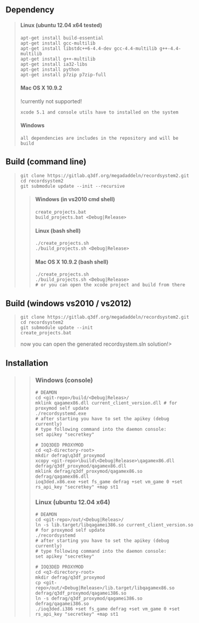 Dependency
----------
> #### Linux (ubuntu 12.04 x64 tested)
> ```
> apt-get install build-essential
> apt-get install gcc-multilib
> apt-get install libstdc++6-4.4-dev gcc-4.4-multilib g++-4.4-multilib
> apt-get install g++-multilib
> apt-get install ia32-libs
> apt-get install python
> apt-get install p7zip p7zip-full
> ```
> #### Mac OS X 10.9.2
> !currently not supported!
> ```
> xcode 5.1 and console utils have to installed on the system
> ```
> #### Windows
> ```
> all dependencies are includes in the repository and will be build
> ```

Build (command line)
--------------------
> ```
> git clone https://gitlab.q3df.org/megadaddeln/recordsystem2.git
> cd recordsystem2
> git submodule update --init --recursive
> ```
> 
> > #### Windows (in vs2010 cmd shell)
> > ```
> > create_projects.bat
> > build_projects.bat <Debug|Release>
> > ```
> > #### Linux (bash shell)
> > ```
> > ./create_projects.sh
> > ./build_projects.sh <Debug|Release>
> > ```
> > #### Mac OS X 10.9.2 (bash shell)
> > ```
> > ./create_projects.sh
> > ./build_projects.sh <Debug|Release>
> > # or you can open the xcode project and build from there
> > ```

Build (windows vs2010 / vs2012)
-------------------------------
> ```
> git clone https://gitlab.q3df.org/megadaddeln/recordsystem2.git
> cd recordsystem2
> git submodule update --init
> create_projects.bat
> ```
> now you can open the generated recordsystem.sln solution!>


Installation
-------------------------------
> > ### Windows (console)
> > ```
> > # DEAMON
> > cd <git-repo>/build/<Debug|Releas>/
> > mklink qagamex86.dll current_client_version.dll # for proxymod self update
> > ./recordsystemd.exe
> > # after starting you have to set the apikey (debug currently)
> > # type following command into the daemon console:
> > set apikey "secretkey"
> >
> > # IOQ3DED PROXYMOD
> > cd <q3-directory-root>
> > mkdir defrag\q3df_proxymod
> > xcopy <git-repo>\build\<Debug|Release>\qagamex86.dll defrag/q3df_proxymod/qagamex86.dll
> > mklink defrag/q3df_proxymod/qagamex86.so defrag/qagamex86.dll
> > ioq3ded.x86.exe +set fs_game defrag +set vm_game 0 +set rs_api_key "secretkey" +map st1
> > ```
> >
> > ### Linux (ubuntu 12.04 x64)
> > ```
> > # DEAMON
> > cd <git-repo>/out/<Debug|Releas>/
> > ln -s lib.target/libqagamei386.so current_client_version.so # for proxymod self update
> > ./recordsystemd
> > # after starting you have to set the apikey (debug currently)
> > # type following command into the daemon console:
> > set apikey "secretkey"
> > 
> > # IOQ3DED PROXYMOD
> > cd <q3-directory-root>
> > mkdir defrag/q3df_proxymod
> > cp <git-repo>/out/<Debug|Release>/lib.target/libqagamex86.so defrag/q3df_proxymod/qagamei386.so
> > ln -s defrag/q3df_proxymod/qagamei386.so defrag/qagamei386.so
> > ./ioq3ded.i386 +set fs_game defrag +set vm_game 0 +set rs_api_key "secretkey" +map st1
> > ```